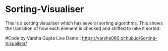 # Sorting-Visualiser
This is a sorting visualiser which has several sorting algorithms. This shows the transition of how each element is checked and shifted to mke it sorted.



#Code by Varsha Gupta
Live Demo : https://varsha080.github.io/Sorting-Visualiser/
